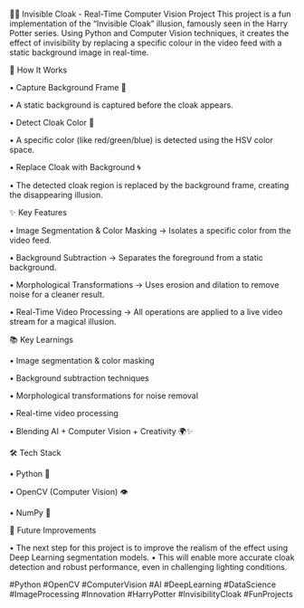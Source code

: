 🧙‍♂️ Invisible Cloak - Real-Time Computer Vision Project
This project is a fun implementation of the “Invisible Cloak” illusion, famously seen in the Harry Potter series.
Using Python and Computer Vision techniques, it creates the effect of invisibility by replacing a specific colour in the video feed with a static background image in real-time.

🚀 How It Works

•	Capture Background Frame 🎥

•	A static background is captured before the cloak appears.

•	Detect Cloak Color 🎨

•	A specific color (like red/green/blue) is detected using the HSV color space.

•	Replace Cloak with Background 🌀

•	The detected cloak region is replaced by the background frame, creating the disappearing illusion.

✨ Key Features

•	Image Segmentation & Color Masking → Isolates a specific color from the video feed.

•	Background Subtraction → Separates the foreground from a static background.

•	Morphological Transformations → Uses erosion and dilation to remove noise for a cleaner result.

•	Real-Time Video Processing → All operations are applied to a live video stream for a magical illusion.

📚 Key Learnings

•	Image segmentation & color masking

•	Background subtraction techniques

•	Morphological transformations for noise removal

•	Real-time video processing

•	Blending AI + Computer Vision + Creativity 🌍✨

🛠️ Tech Stack

•	Python 🐍

•	OpenCV (Computer Vision) 👁️

•	NumPy 🔢

🔮 Future Improvements

•	The next step for this project is to improve the realism of the effect using Deep Learning segmentation models.
•	This will enable more accurate cloak detection and robust performance, even in challenging lighting conditions.

#Python #OpenCV #ComputerVision #AI #DeepLearning #DataScience #ImageProcessing #Innovation #HarryPotter #InvisibilityCloak #FunProjects

